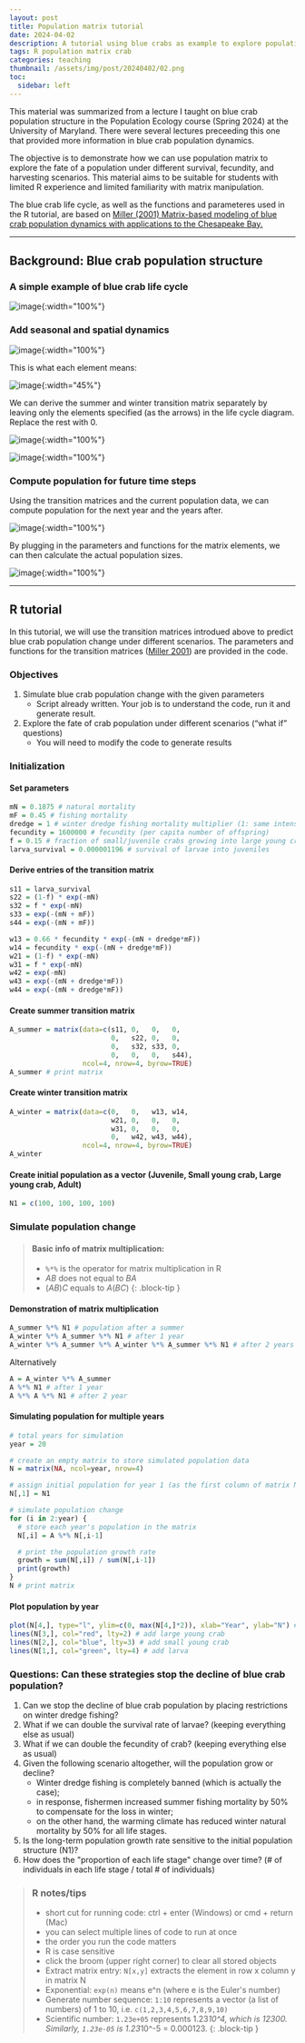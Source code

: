 ```yaml
---
layout: post
title: Population matrix tutorial
date: 2024-04-02
description: A tutorial using blue crabs as example to explore population dynamics with population matrix (with R)
tags: R population matrix crab
categories: teaching
thumbnail: /assets/img/post/20240402/02.png
toc:
  sidebar: left
---
```


This material was summarized from a lecture I taught on blue crab population structure in the Population Ecology course (Spring 2024) at the University of Maryland. There were several lectures preceeding this one that provided more information in blue crab population dynamics.

The objective is to demonstrate how we can use population matrix to explore the fate of a population under different survival, fecundity, and harvesting scenarios. This material aims to be suitable for students with limited R experience and limited familiarity with matrix manipulation.

The blue crab life cycle, as well as the functions and parameteres used in the R tutorial, are based on [Miller (2001) Matrix-based modeling of blue crab population dynamics with applications to the Chesapeake Bay.](https://link.springer.com/article/10.2307/1353255)

---

## Background: Blue crab population structure

### A simple example of blue crab life cycle

![image](/assets/img/post/20240402/01.png){:width="100%"}

### Add seasonal and spatial dynamics

![image](/assets/img/post/20240402/02.png){:width="100%"}

This is what each element means:

![image](/assets/img/post/20240402/03.png){:width="45%"}

We can derive the summer and winter transition matrix separately by leaving only the elements specified (as the arrows) in the life cycle diagram. Replace the rest with 0.

![image](/assets/img/post/20240402/04.png){:width="100%"}

![image](/assets/img/post/20240402/05.png){:width="100%"}

### Compute population for future time steps

Using the transition matrices and the current population data, we can compute population for the next year and the years after.

![image](/assets/img/post/20240402/06.png){:width="100%"}

By plugging in the parameters and functions for the matrix elements, we can then calculate the actual population sizes.

![image](/assets/img/post/20240402/07.png){:width="100%"}

---

## R tutorial

In this tutorial, we will use the transition matrices introdued above to predict blue crab population change under different scenarios. The parameters and functions for the transition matrices ([Miller 2001](https://link.springer.com/article/10.2307/1353255)) are provided in the code.

### Objectives

1. Simulate blue crab population change with the given parameters
   - Script already written. Your job is to understand the code, run it and generate result.
2. Explore the fate of crab population under different scenarios (“what if” questions)
   - You will need to modify the code to generate results

### Initialization

#### Set parameters

```r
mN = 0.1875 # natural mortality
mF = 0.45 # fishing mortality
dredge = 1 # winter dredge fishing mortality multiplier (1: same intensity as summer fishing; 0: no winter dredging)
fecundity = 1600000 # fecundity (per capita number of offspring)
f = 0.15 # fraction of small/juvenile crabs growing into large young crabs
larva_survival = 0.000001196 # survival of larvae into juveniles
```

#### Derive entries of the transition matrix

```r
s11 = larva_survival
s22 = (1-f) * exp(-mN)
s32 = f * exp(-mN)
s33 = exp(-(mN + mF))
s44 = exp(-(mN + mF))

w13 = 0.66 * fecundity * exp(-(mN + dredge*mF))
w14 = fecundity * exp(-(mN + dredge*mF))
w21 = (1-f) * exp(-mN)
w31 = f * exp(-mN)
w42 = exp(-mN)
w43 = exp(-(mN + dredge*mF))
w44 = exp(-(mN + dredge*mF))
```

#### Create summer transition matrix

```r
A_summer = matrix(data=c(s11, 0,   0,   0,
                         0,   s22, 0,   0,
                         0,   s32, s33, 0,
                         0,   0,   0,   s44),
                  ncol=4, nrow=4, byrow=TRUE)
A_summer # print matrix
```

#### Create winter transition matrix

```r
A_winter = matrix(data=c(0,   0,   w13, w14,
                         w21, 0,   0,   0,
                         w31, 0,   0,   0,
                         0,   w42, w43, w44),
                  ncol=4, nrow=4, byrow=TRUE)
A_winter
```

#### Create initial population as a vector (Juvenile, Small young crab, Large young crab, Adult)

```r
N1 = c(100, 100, 100, 100)
```

### Simulate population change

> #### Basic info of matrix multiplication:
>
> - `%*%` is the operator for matrix multiplication in R
> - $AB$ does not equal to $BA$
> - $(AB)C$ equals to $A(BC)$
>   {: .block-tip }

#### Demonstration of matrix multiplication

```r
A_summer %*% N1 # population after a summer
A_winter %*% A_summer %*% N1 # after 1 year
A_winter %*% A_summer %*% A_winter %*% A_summer %*% N1 # after 2 years
```

Alternatively

```r
A = A_winter %*% A_summer
A %*% N1 # after 1 year
A %*% A %*% N1 # after 2 year
```

#### Simulating population for multiple years

```r
# total years for simulation
year = 20

# create an empty matrix to store simulated population data
N = matrix(NA, ncol=year, nrow=4)

# assign initial population for year 1 (as the first column of matrix N)
N[,1] = N1

# simulate population change
for (i in 2:year) {
  # store each year's population in the matrix
  N[,i] = A %*% N[,i-1]

  # print the population growth rate
  growth = sum(N[,i]) / sum(N[,i-1])
  print(growth)
}
N # print matrix
```

#### Plot population by year

```r
plot(N[4,], type="l", ylim=c(0, max(N[4,]*2)), xlab="Year", ylab="N") # adult
lines(N[3,], col="red", lty=2) # add large young crab
lines(N[2,], col="blue", lty=3) # add small young crab
lines(N[1,], col="green", lty=4) # add larva
```

### Questions: Can these strategies stop the decline of blue crab population?

1. Can we stop the decline of blue crab population by placing restrictions on winter dredge fishing?
2. What if we can double the survival rate of larvae? (keeping everything else as usual)
3. What if we can double the fecundity of crab? (keeping everything else as usual)
4. Given the following scenario altogether, will the population grow or decline?
   - Winter dredge fishing is completely banned (which is actually the case);
   - in response, fishermen increased summer fishing mortality by 50% to compensate for the loss in winter;
   - on the other hand, the warming climate has reduced winter natural mortality by 50% for all life stages.
5. Is the long-term population growth rate sensitive to the initial population structure (N1)?
6. How does the "proportion of each life stage" change over time? (# of individuals in each life stage / total # of individuals)

> ### R notes/tips
>
> - short cut for running code: ctrl + enter (Windows) or cmd + return (Mac)
> - you can select multiple lines of code to run at once
> - the order you run the code matters
> - R is case sensitive
> - click the broom (upper right corner) to clear all stored objects
> - Extract matrix entry: `N[x,y]` extracts the element in row x column y in matrix N
> - Exponential: `exp(n)` means e^n (where e is the Euler's number)
> - Generate number sequence: `1:10` represents a vector (a list of numbers) of 1 to 10, i.e. `c(1,2,3,4,5,6,7,8,9,10)`
> - Scientific number: `1.23e+05` represents 1.23*10^4, which is 12300. Similarly, `1.23e-05` is 1.23*10^-5 = 0.000123.
>   {: .block-tip }
